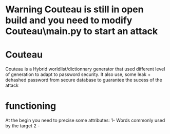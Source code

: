 # Warning Couteau is still in open build and you need to modify Couteau\main.py to start an attack
# Couteau
Couteau is a Hybrid worldlist/dictionnary generator that used different level of generation to adapt to password security.
It also use, some leak + dehashed password  from secure database to guarantee the sucess of the attack

# functioning
At the begin you need to precise some attributes: 1- Words commonly used by the target
                                                  2 - 
